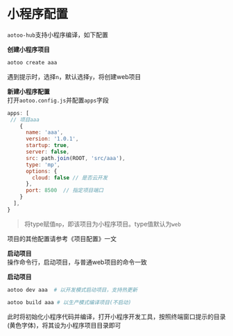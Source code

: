 # 小程序配置

`aotoo-hub`支持小程序编译，如下配置

__创建小程序项目__  

```bash
aotoo create aaa
```

遇到提示时，选择`n`，默认选择`y`，将创建web项目

__新建小程序配置__  
打开`aotoo.config.js`并配置`apps`字段  

```javascript
apps: [
 // 项目aaa
    {
      name: 'aaa',
      version: '1.0.1',
      startup: true,
      server: false,
      src: path.join(ROOT, 'src/aaa'),
      type: 'mp',  
      options: {
        cloud: false // 是否云开发
      },
      port: 8500  // 指定项目端口
    }
  ],
}
```

> 将type赋值`mp`，即该项目为小程序项目。type值默认为`web`

项目的其他配置请参考《项目配置》一文  

__启动项目__  
操作命令行，启动项目，与普通web项目的命令一致  

__启动项目__  

```bash
aotoo dev aaa  # 以开发模式启动项目，支持热更新  

aotoo build aaa # 以生产模式编译项目(不启动)
```

此时将初始化小程序代码并编译，打开小程序开发工具，按照终端窗口提示的目录(黄色字体)，将其设为小程序项目目录即可
